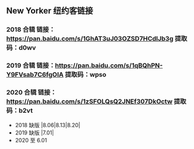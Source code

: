 ## New Yorker 纽约客链接

### 2018 合辑 链接：https://pan.baidu.com/s/1GhAT3uJ03OZSD7HCdlJb3g 提取码：d0wv

### 2019 合辑 链接：https://pan.baidu.com/s/1qBQhPN-Y9FVsab7C6fgOIA 提取码：wpso

### 2020 合辑 链接：https://pan.baidu.com/s/1zSFOLQsQ2JNEf307DkOctw 提取码：b2vt

- 2018 缺版 |8.06|8.13|8.20|
- 2019 缺版 |7.01|
- 2020 至 6.01
